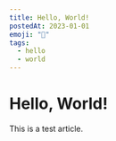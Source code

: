 ```yaml
---
title: Hello, World!
postedAt: 2023-01-01
emoji: "👋"
tags:
  - hello
  - world
---
```


# Hello, World!

This is a test article.
